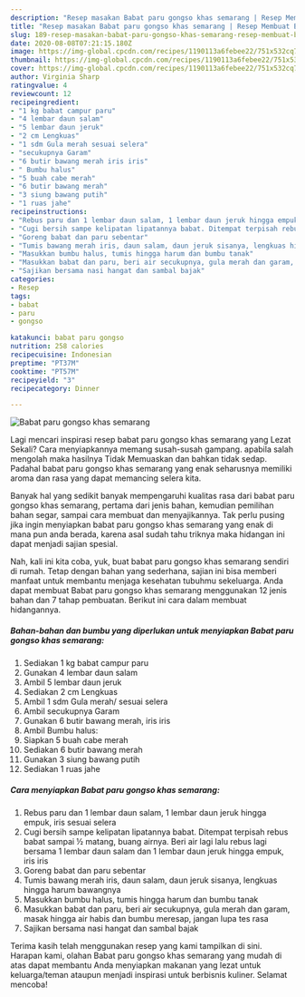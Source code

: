 ```yaml
---
description: "Resep masakan Babat paru gongso khas semarang | Resep Membuat Babat paru gongso khas semarang Yang Sempurna"
title: "Resep masakan Babat paru gongso khas semarang | Resep Membuat Babat paru gongso khas semarang Yang Sempurna"
slug: 189-resep-masakan-babat-paru-gongso-khas-semarang-resep-membuat-babat-paru-gongso-khas-semarang-yang-sempurna
date: 2020-08-08T07:21:15.180Z
image: https://img-global.cpcdn.com/recipes/1190113a6febee22/751x532cq70/babat-paru-gongso-khas-semarang-foto-resep-utama.jpg
thumbnail: https://img-global.cpcdn.com/recipes/1190113a6febee22/751x532cq70/babat-paru-gongso-khas-semarang-foto-resep-utama.jpg
cover: https://img-global.cpcdn.com/recipes/1190113a6febee22/751x532cq70/babat-paru-gongso-khas-semarang-foto-resep-utama.jpg
author: Virginia Sharp
ratingvalue: 4
reviewcount: 12
recipeingredient:
- "1 kg babat campur paru"
- "4 lembar daun salam"
- "5 lembar daun jeruk"
- "2 cm Lengkuas"
- "1 sdm Gula merah sesuai selera"
- "secukupnya Garam"
- "6 butir bawang merah iris iris"
- " Bumbu halus"
- "5 buah cabe merah"
- "6 butir bawang merah"
- "3 siung bawang putih"
- "1 ruas jahe"
recipeinstructions:
- "Rebus paru dan 1 lembar daun salam, 1 lembar daun jeruk hingga empuk, iris sesuai selera"
- "Cugi bersih sampe kelipatan lipatannya babat. Ditempat terpisah rebus babat sampai ½ matang, buang airnya. Beri air lagi lalu rebus lagi bersama 1 lembar daun salam dan 1 lembar daun jeruk hingga empuk, iris iris"
- "Goreng babat dan paru sebentar"
- "Tumis bawang merah iris, daun salam, daun jeruk sisanya, lengkuas hingga harum bawangnya"
- "Masukkan bumbu halus, tumis hingga harum dan bumbu tanak"
- "Masukkan babat dan paru, beri air secukupnya, gula merah dan garam, masak hingga air habis dan bumbu meresap, jangan lupa tes rasa"
- "Sajikan bersama nasi hangat dan sambal bajak"
categories:
- Resep
tags:
- babat
- paru
- gongso

katakunci: babat paru gongso 
nutrition: 258 calories
recipecuisine: Indonesian
preptime: "PT37M"
cooktime: "PT57M"
recipeyield: "3"
recipecategory: Dinner

---
```



![Babat paru gongso khas semarang](https://img-global.cpcdn.com/recipes/1190113a6febee22/751x532cq70/babat-paru-gongso-khas-semarang-foto-resep-utama.jpg)

Lagi mencari inspirasi resep babat paru gongso khas semarang yang Lezat Sekali? Cara menyiapkannya memang susah-susah gampang. apabila salah mengolah maka hasilnya Tidak Memuaskan dan bahkan tidak sedap. Padahal babat paru gongso khas semarang yang enak seharusnya memiliki aroma dan rasa yang dapat memancing selera kita.

Banyak hal yang sedikit banyak mempengaruhi kualitas rasa dari babat paru gongso khas semarang, pertama dari jenis bahan, kemudian pemilihan bahan segar, sampai cara membuat dan menyajikannya. Tak perlu pusing jika ingin menyiapkan babat paru gongso khas semarang yang enak di mana pun anda berada, karena asal sudah tahu triknya maka hidangan ini dapat menjadi sajian spesial.




Nah, kali ini kita coba, yuk, buat babat paru gongso khas semarang sendiri di rumah. Tetap dengan bahan yang sederhana, sajian ini bisa memberi manfaat untuk membantu menjaga kesehatan tubuhmu sekeluarga. Anda dapat membuat Babat paru gongso khas semarang menggunakan 12 jenis bahan dan 7 tahap pembuatan. Berikut ini cara dalam membuat hidangannya.

<!--inarticleads1-->

##### Bahan-bahan dan bumbu yang diperlukan untuk menyiapkan Babat paru gongso khas semarang:

1. Sediakan 1 kg babat campur paru
1. Gunakan 4 lembar daun salam
1. Ambil 5 lembar daun jeruk
1. Sediakan 2 cm Lengkuas
1. Ambil 1 sdm Gula merah/ sesuai selera
1. Ambil secukupnya Garam
1. Gunakan 6 butir bawang merah, iris iris
1. Ambil  Bumbu halus:
1. Siapkan 5 buah cabe merah
1. Sediakan 6 butir bawang merah
1. Gunakan 3 siung bawang putih
1. Sediakan 1 ruas jahe




<!--inarticleads2-->

##### Cara menyiapkan Babat paru gongso khas semarang:

1. Rebus paru dan 1 lembar daun salam, 1 lembar daun jeruk hingga empuk, iris sesuai selera
1. Cugi bersih sampe kelipatan lipatannya babat. Ditempat terpisah rebus babat sampai ½ matang, buang airnya. Beri air lagi lalu rebus lagi bersama 1 lembar daun salam dan 1 lembar daun jeruk hingga empuk, iris iris
1. Goreng babat dan paru sebentar
1. Tumis bawang merah iris, daun salam, daun jeruk sisanya, lengkuas hingga harum bawangnya
1. Masukkan bumbu halus, tumis hingga harum dan bumbu tanak
1. Masukkan babat dan paru, beri air secukupnya, gula merah dan garam, masak hingga air habis dan bumbu meresap, jangan lupa tes rasa
1. Sajikan bersama nasi hangat dan sambal bajak




Terima kasih telah menggunakan resep yang kami tampilkan di sini. Harapan kami, olahan Babat paru gongso khas semarang yang mudah di atas dapat membantu Anda menyiapkan makanan yang lezat untuk keluarga/teman ataupun menjadi inspirasi untuk berbisnis kuliner. Selamat mencoba!
